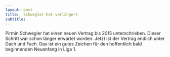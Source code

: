 ```yaml
---
layout: post
title:  Schwegler hat verlängert
subtitle:  
---
```


Pirmin Schwegler hat einen neuen Vertrag bis 2015 unterschrieben. Dieser Schritt war schon länger erwartet worden. Jetzt ist der Vertrag endlich unter Dach und Fach. Das ist ein gutes Zeichen für den hoffentlich bald beginnenden Neuanfang in Liga 1.


